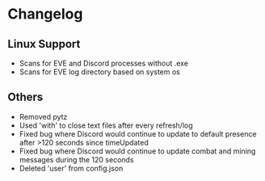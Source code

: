 # Changelog

## Linux Support
- Scans for EVE and Discord processes without .exe
- Scans for EVE log directory based on system os

## Others 
- Removed pytz
- Used 'with' to close text files after every refresh/log
- Fixed bug where Discord would continue to update to default presence after >120 seconds since timeUpdated
- Fixed bug where Discord would continue to update combat and mining messages during the 120 seconds
- Deleted 'user' from config.json
